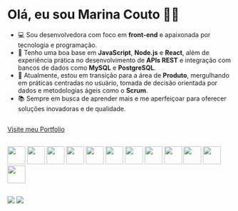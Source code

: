 <h1>Olá, eu sou Marina Couto 💖👋</h1>

- 💻 Sou desenvolvedora com foco em **front-end** e apaixonada por tecnologia e programação.
- 🌱 Tenho uma boa base em **JavaScript**, **Node.js** e **React**, além de experiência prática no desenvolvimento de **APIs REST** e integração com bancos de dados como **MySQL** e **PostgreSQL**.
- 🚀 Atualmente, estou em transição para a área de **Produto**, mergulhando em práticas centradas no usuário, tomada de decisão orientada por dados e metodologias ágeis como o **Scrum**.
- 📚 Sempre em busca de aprender mais e me aperfeiçoar para oferecer soluções inovadoras e de qualidade.

##

[Visite meu Portfolio](https://my-portfolio-mu-self.vercel.app)


##


<div>
  <img width="40px" src="https://cdn.jsdelivr.net/gh/devicons/devicon/icons/javascript/javascript-original.svg" />
  <img width="40px" src="https://cdn.jsdelivr.net/gh/devicons/devicon/icons/html5/html5-original.svg" />
  <img width="40px" src="https://cdn.jsdelivr.net/gh/devicons/devicon/icons/css3/css3-original.svg" />
  <img width="40px" src="https://cdn.jsdelivr.net/gh/devicons/devicon/icons/nodejs/nodejs-original.svg" />
  <img width="40px" src="https://cdn.jsdelivr.net/gh/devicons/devicon/icons/react/react-original.svg" />
  <img width="40px" src="https://cdn.jsdelivr.net/gh/devicons/devicon/icons/mysql/mysql-original.svg" />
  <img width="40px" src="https://cdn.jsdelivr.net/gh/devicons/devicon/icons/postgresql/postgresql-original.svg" />
  <img width="40px" src="https://cdn.jsdelivr.net/gh/devicons/devicon/icons/jira/jira-original.svg" />
  <img width="40px" src="https://upload.wikimedia.org/wikipedia/commons/4/45/Notion_app_logo.png" />
  <img width="40px" src="https://upload.wikimedia.org/wikipedia/commons/thumb/e/e0/Miro_logo.svg/512px-Miro_logo.svg.png" />
  <img width="40px" src="https://upload.wikimedia.org/wikipedia/commons/5/58/Scrum_process_icon.svg" />
  <img width="40px" src="https://upload.wikimedia.org/wikipedia/commons/7/77/Google_Analytics_Logo.png" />
</div>


</div>


##

<div> 
  <a href = "mailto:marinacouto.coder@gmail.com"><img src="https://img.shields.io/badge/-Gmail-%23333?style=for-the-badge&logo=gmail&logoColor=white" target="_blank"></a>
  <a href="https://www.linkedin.com/in/marina-couto-228472280" target="_blank"><img src="https://img.shields.io/badge/-LinkedIn-%230077B5?style=for-the-badge&logo=linkedin&logoColor=white" target="_blank"></a> 
  
</div>        
          

